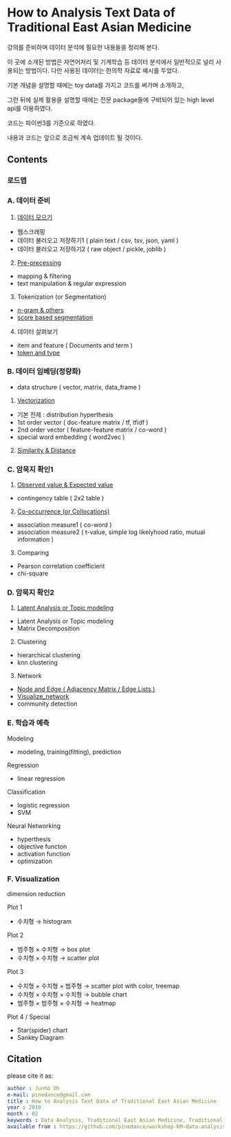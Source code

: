 # How to Analysis Text Data of Traditional East Asian Medicine

강의를 준비하며 데이터 분석에 필요한 내용들을 정리해 본다. 

이 곳에 소개된 방법은 자연어처리 및 기계학습 등 데이터 분석에서 일반적으로 널리 사용되는 방법이다. 다만 사용된 데이터는 한의학 자료로 예시를 두었다. 

기본 개념을 설명할 때에는 toy data를 가지고 코드를 써가며 소개하고, 

그런 뒤에 실제 활용을 설명할 때에는 전문 package들에 구비되어 있는 high level api를 이용하였다. 

코드는 파이썬3를 기준으로 하였다. 

내용과 코드는 앞으로 조금씩 계속 업데이트 될 것이다. 


## Contents


### 로드맵

### A. 데이터 준비

1. [데이터 모으기](https://nbviewer.jupyter.org/github/pinedance/workshop-KM-data-analysis/blob/master/notebooks/A0100_Get_Data.ipynb)

* 웹스크래핑
* 데이터 불러오고 저장하기1 ( plain text / csv, tsv, json, yaml )
* 데이터 불러오고 저장하기2 ( raw object / pickle, joblib )

2. [Pre-precessing](https://nbviewer.jupyter.org/github/pinedance/workshop-KM-data-analysis/blob/master/notebooks/A0200_Preprocessing.ipynb)

* mapping & filtering
* text manipulation & regular expression

3. Tokenization (or Segmentation)

* [n-gram & others](https://nbviewer.jupyter.org/github/pinedance/workshop-KM-data-analysis/blob/master/notebooks/A0301_Tokenization.ipynb)
* [score based segmentation](https://nbviewer.jupyter.org/github/pinedance/workshop-KM-data-analysis/blob/master/notebooks/A0302_Tokenization2.ipynb)

4. 데이터 살펴보기

* item and feature ( Documents and term )
* [token and type](https://nbviewer.jupyter.org/github/pinedance/workshop-KM-data-analysis/blob/master/notebooks/A0401_Token_and_Type.ipynb)



### B. 데이터 임베딩(정량화)

* data structure ( vector, matrix, data_frame )

1. [Vectorization](https://nbviewer.jupyter.org/github/pinedance/workshop-KM-data-analysis/blob/master/notebooks/B0100_Vectorization.ipynb)

* 기본 전제 : distribution hyperthesis
* 1st order vector ( doc-feature matrix / tf, tfidf )
* 2nd order vector ( feature-feature matrix / co-word )
* special word embedding ( word2vec )

2. [Similarity & Distance](https://nbviewer.jupyter.org/github/pinedance/workshop-KM-data-analysis/blob/master/notebooks/B0200_Similarity_and_Distance.ipynb)


### C. 암묵지 확인1

1. [Observed value & Expected value](https://nbviewer.jupyter.org/github/pinedance/workshop-KM-data-analysis/blob/master/notebooks/C0100_Observed_value_Expected_value.ipynb)

* contingency table ( 2x2 table )

2. [Co-occurrence (or Collocations)](https://nbviewer.jupyter.org/github/pinedance/workshop-KM-data-analysis/blob/master/notebooks/C0200_Co-occurrence_Measures.ipynb)

* association measure1 ( co-word )
* association measure2 ( t-value, simple log likelyhood ratio, mutual information )

3. Comparing

* Pearson correlation coefficient
* chi-square

### D. 암묵지 확인2

1. [Latent Analysis or Topic modeling](https://nbviewer.jupyter.org/github/pinedance/workshop-KM-data-analysis/blob/master/notebooks/D0100_Latent_Analysis_or_Topic_Modeling.ipynb)

* Latent Analysis or Topic modeling 
* Matrix Decomposition 

2. Clustering

* hierarchical clustering
* knn clustering

3. Network

* [Node and Edge ( Adjacency Matrix / Edge Lists )](https://nbviewer.jupyter.org/github/pinedance/workshop-KM-data-analysis/blob/master/notebooks/D0301_Node_and_Edge.ipynb)
* [Visualize_network](https://nbviewer.jupyter.org/github/pinedance/workshop-KM-data-analysis/blob/master/notebooks/D0302_Visualize_network.ipynb)
* community detection


### E. 학습과 예측

Modeling

* modeling, training(fitting), prediction

Regression

* linear regression

Classification

* logistic regression
* SVM

Neural Networking

* hyperthesis
* objective functon
* activation function
* optimization

### F. Visualization

dimension reduction

Plot 1

* 수치형 → histogram

Plot 2

* 범주형 × 수치형  →  box plot
* 수치형 × 수치형  →  scatter plot

Plot 3

* 수치형 × 수치형 × 범주형  →  scatter plot with color,  treemap
* 수치형 × 수치형 × 수치형  →  bubble chart 
* 범주형 × 범주형 × 수치형  →  heatmap

Plot 4 / Special

* Star(spider) chart
* Sankey Diagram


## Citation

please cite it as:

```yaml
author : Junho Oh
e-mail: pinedance@gmail.com
title : How to Analysis Text Data of Traditional East Asian Medicine
year : 2019
month : 02
keywords : Data Analysis, Traditional East Asian Medicine, Traditional Korean Medicine, Traditional Chinese Medicine
available from : https://github.com/pinedance/workshop-KM-data-analysis
```